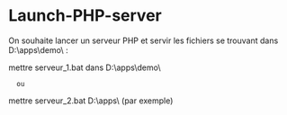 # Launch-PHP-server

On souhaite lancer un serveur PHP et servir les fichiers se trouvant dans D:\apps\demo\ :

mettre serveur_1.bat dans D:\apps\demo\


      ou


mettre serveur_2.bat D:\apps\ (par exemple)
